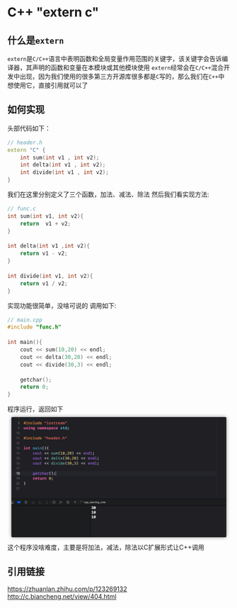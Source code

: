 # C++ "extern c"
## 什么是`extern`
`extern`是`C/C++`语言中表明函数和全局变量作用范围的关键字，该关键字会告诉编译器，其声明的函数和变量在本模块或其他模块使用
`extern`经常会在`C/C++`混合开发中出现，因为我们使用的很多第三方开源库很多都是`C`写的，那么我们在`C++`中想使用它，直接引用就可以了
## 如何实现
头部代码如下：
```c++
// header.h
extern "C" {
    int sum(int v1 , int v2);
    int delta(int v1 , int v2);
    int divide(int v1 , int v2);
}
```
我们在这里分别定义了三个函数，加法、减法、除法
然后我们看实现方法:
```c
// func.c
int sum(int v1, int v2){
    return  v1 + v2;
}

int delta(int v1 ,int v2){
    return v1 - v2;
}

int divide(int v1, int v2){
    return v1 / v2;
}
```
实现功能很简单，没啥可说的
调用如下:
```c++
// main.cpp
#include "func.h"

int main(){
    cout << sum(10,20) << endl;
    cout << delta(30,20) << endl;
    cout << divide(30,3) << endl;

    getchar();
    return 0;
}
```
程序运行，返回如下
![](source/rescouse/9.png)
这个程序没啥难度，主要是将加法，减法，除法以C扩展形式让C++调用
## 引用链接
https://zhuanlan.zhihu.com/p/123269132
http://c.biancheng.net/view/404.html

